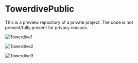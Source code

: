 # TowerdivePublic

This is a preview repository of a private project.
The code is not present/fully present for privacy reasons.

![Towerdive1](https://github.com/ImAShark/TowerdivePublic/assets/32833605/43a6706d-2546-4379-b675-322e6f047ab6)

![Towerdive2](https://github.com/ImAShark/TowerdivePublic/assets/32833605/8b047ad5-2031-4ed6-9130-3d96507b13ca)

![Towerdive3](https://github.com/ImAShark/TowerdivePublic/assets/32833605/f387fbc0-2a48-4738-945b-04bd5766437f)
